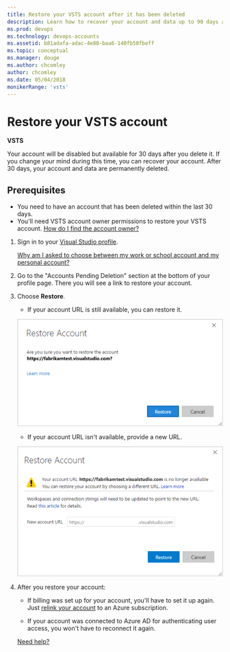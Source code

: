 ```yaml
---
title: Restore your VSTS account after it has been deleted
description: Learn how to recover your account and data up to 90 days after it has been deleted, performed with account owner permissions
ms.prod: devops
ms.technology: devops-accounts
ms.assetid: b81adafa-adac-4e80-baa6-140fb58fbeff
ms.topic: conceptual
ms.manager: douge
ms.author: chcomley
author: chcomley
ms.date: 05/04/2018
monikerRange: 'vsts'
---
```

# Restore your VSTS account

**VSTS**

Your account will be disabled but available for 30 days after you delete it.
If you change your mind during this time, you can recover your account.
After 30 days, your account and data are permanently deleted.

## Prerequisites

* You need to have an account that has been deleted within the last 30 days.
* You'll need VSTS account owner permissions to restore your VSTS account. [How do I find the account owner?](faq-delete-restore-vsts-account.md#find-owner)

1.	Sign in to your [Visual Studio profile](https://app.vsaex.visualstudio.com/profile/view).

	[Why am I asked to choose between my work or school account and my personal account?](faq-delete-restore-vsts-account.md#ChooseOrgAcctMSAcct)

2.  Go to the "Accounts Pending Deletion" section at the bottom of your profile page. There you will see a link to restore your account.

3. Choose **Restore**.

	*	If your account URL is still available, you can restore it.

    ![Confirm restoring your account](_img/delete-account/restore-confirm.png)

	*	If your account URL isn't available, provide a new URL.

      ![Rename your deleted account](_img/delete-account/rename-deleted-account.png)

4.  After you restore your account:

    *	If billing was set up for your account, you'll have to set it up again. Just [relink your account](../billing/set-up-billing-for-your-account-vs.md) to an Azure subscription.

    *   If your account was connected to Azure AD for authenticating user access, you won't have to reconnect it again.

    [Need help?](faq-delete-restore-vsts-account.md#get-support)


